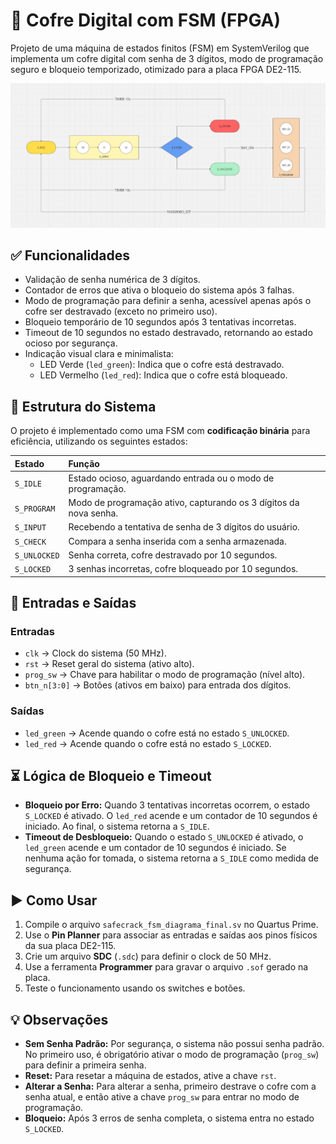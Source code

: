 # 🔐 Cofre Digital com FSM (FPGA)

Projeto de uma máquina de estados finitos (FSM) em SystemVerilog que implementa um cofre digital com senha de 3 dígitos, modo de programação seguro e bloqueio temporizado, otimizado para a placa FPGA DE2-115.

![Diagrama da Máquina de Estados](docs/diagrama_fsm.jpg)

## ✅ Funcionalidades

* Validação de senha numérica de 3 dígitos.
* Contador de erros que ativa o bloqueio do sistema após 3 falhas.
* Modo de programação para definir a senha, acessível apenas após o cofre ser destravado (exceto no primeiro uso).
* Bloqueio temporário de 10 segundos após 3 tentativas incorretas.
* Timeout de 10 segundos no estado destravado, retornando ao estado ocioso por segurança.
* Indicação visual clara e minimalista:
    * LED Verde (`led_green`): Indica que o cofre está destravado.
    * LED Vermelho (`led_red`): Indica que o cofre está bloqueado.

## 🧱 Estrutura do Sistema

O projeto é implementado como uma FSM com **codificação binária** para eficiência, utilizando os seguintes estados:

| Estado      | Função                                                              |
| :---------- | :------------------------------------------------------------------ |
| `S_IDLE`    | Estado ocioso, aguardando entrada ou o modo de programação.         |
| `S_PROGRAM` | Modo de programação ativo, capturando os 3 dígitos da nova senha.   |
| `S_INPUT`   | Recebendo a tentativa de senha de 3 dígitos do usuário.             |
| `S_CHECK`   | Compara a senha inserida com a senha armazenada.                    |
| `S_UNLOCKED`| Senha correta, cofre destravado por 10 segundos.                    |
| `S_LOCKED`  | 3 senhas incorretas, cofre bloqueado por 10 segundos.               |

## 🔌 Entradas e Saídas

### Entradas

* `clk` → Clock do sistema (50 MHz).
* `rst` → Reset geral do sistema (ativo alto).
* `prog_sw` → Chave para habilitar o modo de programação (nível alto).
* `btn_n[3:0]` → Botões (ativos em baixo) para entrada dos dígitos.

### Saídas

* `led_green` → Acende quando o cofre está no estado `S_UNLOCKED`.
* `led_red` → Acende quando o cofre está no estado `S_LOCKED`.

## ⏳ Lógica de Bloqueio e Timeout

* **Bloqueio por Erro:** Quando 3 tentativas incorretas ocorrem, o estado `S_LOCKED` é ativado. O `led_red` acende e um contador de 10 segundos é iniciado. Ao final, o sistema retorna a `S_IDLE`.
* **Timeout de Desbloqueio:** Quando o estado `S_UNLOCKED` é ativado, o `led_green` acende e um contador de 10 segundos é iniciado. Se nenhuma ação for tomada, o sistema retorna a `S_IDLE` como medida de segurança.

## ▶️ Como Usar

1.  Compile o arquivo `safecrack_fsm_diagrama_final.sv` no Quartus Prime.
2.  Use o **Pin Planner** para associar as entradas e saídas aos pinos físicos da sua placa DE2-115.
3.  Crie um arquivo **SDC** (`.sdc`) para definir o clock de 50 MHz.
4.  Use a ferramenta **Programmer** para gravar o arquivo `.sof` gerado na placa.
5.  Teste o funcionamento usando os switches e botões.

## 💡 Observações

* **Sem Senha Padrão:** Por segurança, o sistema não possui senha padrão. No primeiro uso, é obrigatório ativar o modo de programação (`prog_sw`) para definir a primeira senha.
* **Reset:** Para resetar a máquina de estados, ative a chave `rst`.
* **Alterar a Senha:** Para alterar a senha, primeiro destrave o cofre com a senha atual, e então ative a chave `prog_sw` para entrar no modo de programação.
* **Bloqueio:** Após 3 erros de senha completa, o sistema entra no estado `S_LOCKED`.
